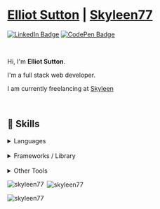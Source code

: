 # [Elliot Sutton](https://elliot-sutton.com) | [Skyleen77](https://skyleen.fr)

[![LinkedIn Badge](https://img.shields.io/badge/LinkedIn-Profile-informational?style=flat&logo=linkedin&logoColor=white&color=0D76A8)](https://www.linkedin.com/in/elliot-sutton/)
[![CodePen Badge](https://img.shields.io/badge/CodePen-Profile-informational?style=flat&logo=codepen&logoColor=white&color=black)](https://codepen.io/Skyyy77)

<br>

Hi, I'm **Elliot Sutton**.

I'm a full stack web developer.

I am currently freelancing at [Skyleen](https://skyleen.fr)

<br>

## 💼 Skills

<details>
<summary>Languages</summary><br>

![](https://img.shields.io/badge/Code-Node.js-informational?style=flat&logo=node.js&logoColor=white&color=8cbf3d)
![](https://img.shields.io/badge/Code-JavaScript-informational?style=flat&logo=JavaScript&logoColor=white&color=f3df49)
![](https://img.shields.io/badge/Code-PHP-informational?style=flat&logo=PHP&logoColor=white&color=7377ad)
![](https://img.shields.io/badge/Data-MySQL-informational?style=flat&logo=MySQL&logoColor=white&color=e48e01)
![](https://img.shields.io/badge/Style-HTML-informational?style=flat&logo=html5&logoColor=white&color=df4c26)
![](https://img.shields.io/badge/Style-CSS-informational?style=flat&logo=css3&logoColor=white&color=254bdd)
![](https://img.shields.io/badge/Style-Sass-informational?style=flat&logo=Sass&logoColor=white&color=c76395)

</details>

<br>

<details>
<summary>Frameworks / Library</summary><br>

![](https://img.shields.io/badge/Code-React-informational?style=flat&logo=react&logoColor=white&color=61dafb)
![](https://img.shields.io/badge/Code-Next.js-informational?style=flat&logo=next.js&logoColor=white&color=000000)
![](https://img.shields.io/badge/Code-Symfony-informational?style=flat&logo=symfony&logoColor=white&color=black)

</details>

<br>

<details>
<summary>Other Tools</summary><br>

![](https://img.shields.io/badge/Tools-GitHub-informational?style=flat&logo=GitHub&logoColor=white&color=24292f)
![](https://img.shields.io/badge/Tools-NPM-informational?style=flat&logo=npm&logoColor=white&color=c53635)
![](https://img.shields.io/badge/Tools-Postman-informational?style=flat&logo=Postman&logoColor=white&color=f66833)
![](https://img.shields.io/badge/Tools-Illustrator-informational?style=flat&logo=Adobe-Illustrator&logoColor=white&color=fe9b00)
![](https://img.shields.io/badge/Tools-AdobeXD-informational?style=flat&logo=Adobe-XD&logoColor=white&color=ed24b3)

</details>

<p><img align="left" src="https://github-readme-stats.vercel.app/api/top-langs?username=skyleen77&show_icons=true&theme=light&locale=en&layout=compact" alt="skyleen77" /></p>

<p>&nbsp;<img align="center" src="https://github-readme-stats.vercel.app/api?username=skyleen77&show_icons=true&theme=light&locale=en" alt="skyleen77" /></p>

<p><img align="center" src="https://github-readme-streak-stats.herokuapp.com/?user=skyleen77&theme=light" alt="skyleen77" /></p>
